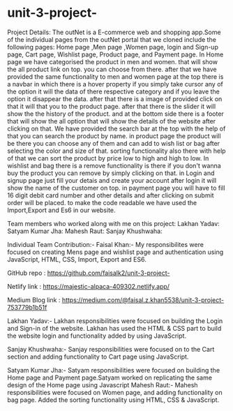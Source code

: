 # unit-3-project-
Project Details: The outNet is a E-commerce web and shopping app.Some of the individual pages from the outNet portal that we cloned include the following pages: Home page ,Men page ,Women page, login and Sign-up page, Cart page, Wishlist page, Product page, and Payment page.
In Home page we have categorised the product in men and women. that will show the all product link on top. you can choose from there. after that we have provided the same functionality to men and women page at the top there is a navbar in which there is a hover property if you simply take cursor any of the option it will the data of there respective category and if you leave the option it disappear the data.
after that there is a image of provided click on that it will  that you to the product page. after that there is the slider it will show the the history of the product. and at the bottom side there is a footer that will show the all option that will show the details of the website after clicking on that. We have provided the search bar at the top with the help of that you can search the product by name. in product page the product will be there you can choose any of them and can add to wish list or bag after selecting the color and size of that. sorting functionality also there with help of that we can sort the product by price low to high and high to low. In wishlist and bag there is a remove functionality is there if you don't wanna buy the product you can remove by simply clicking on that. in Login and signup page just fill your detais and create your account after login it will show the name of the customer on top. in payment page you will have to fill 16 digit debit card number and other details and  after clicking on submit order will be placed. to make the code readable we have used the Import,Export and Es6 in our website.

Team members who worked along with me on this project:  Lakhan Yadav: Satyam Kumar Jha: Mahesh Raut: Sanjay Khushwaha:

Individual Team Contribution:- Faisal Khan:- My responsibilites were focused on creating Mens page and wishlist page and authentication using JavaScript, HTML, CSS, Import, Export and ES6. 

GitHub repo : https://github.com/faisalk2/unit-3-project-

Netlify link : https://majestic-alpaca-409302.netlify.app/

Medium Blog link : https://medium.com/@faisal.z.khan5538/unit-3-project-753779b1b51f

Lakhan Yadav:- Lakhan responsibilities were focused on building the Login and Sign-in of the website. Lakhan has used the HTML & CSS part to build the website login and functionality added by using JavaScript.

Sanjay Khushwaha:- Sanjay responsibilities were focused on to the Cart section and adding functionality to Cart page using JavaScript.

Satyam Kumar Jha:- Satyam responsibilities were focused on building the Home page and  Payment page.Satyam worked on replicating the same design of the Home page using Javascript
Mahesh Raut:- Mahesh responsibilities were focused on Women page, and adding functionality on bag page. Added the sorting functionality using HTML, CSS & JavaScript.
